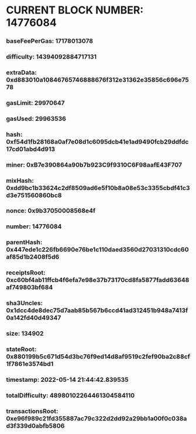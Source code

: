 # CURRENT BLOCK NUMBER: 14776084

### baseFeePerGas: 17178013078
### difficulty: 14394092884717131
### extraData: 0xd883010a10846765746888676f312e31362e35856c696e7578
### gasLimit: 29970647
### gasUsed: 29963536
### hash: 0xf54d1fb28168a0af7e08d1c6095dcb41e1ad9490fcb29ddfdc17cd01abd4d913
### miner: 0xB7e390864a90b7b923C9f9310C6F98aafE43F707
### mixHash: 0xdd9bc1b33624c2df8509ad6e5f10b8a08e53c3355cbdf41c3d3e751560860bc8
### nonce: 0x9b37050008568e4f
### number: 14776084
### parentHash: 0x447ede1c226fb6690e76be1c110daed3560d27031310cdc60af85d1b2408f5d6
### receiptsRoot: 0xc60bf4ab11ffcb4f6efa7e98e37b73170cd8fa5877fadd63648af749803bf684
### sha3Uncles: 0x1dcc4de8dec75d7aab85b567b6ccd41ad312451b948a7413f0a142fd40d49347
### size: 134902
### stateRoot: 0x880199b5c671d54d3bc76f9ed14d8af9519c2fef90ba2c88cf1f7861e3574bd1
### timestamp: 2022-05-14 21:44:42.839535
### totalDifficulty: 48980102264461304584110
### transactionsRoot: 0xe96f989c21fd355887ac79c322d2dd92a29bb1a00f0c038ad3f339d0abfb5806
